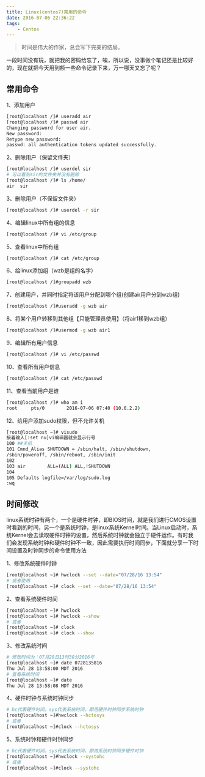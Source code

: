 ```yaml
---
title: Linux(centos7)常用的命令
date: 2016-07-06 22:36:22
tags:
    - Centos
---
```


> 时间是伟大的作家，总会写下完美的结局。

一段时间没有玩，就把我的密码给忘了，唉，所以说，没事做个笔记还是比较好的，现在就把今天用到额一些命令记录下来，万一哪天又忘了呢？

<!-- more -->

## 常用命令

1、添加用户
``` bash
[root@localhost /]# useradd air
[root@localhost /]# passwd air
Changing password for user air.
New password: 
Retype new password: 
passwd: all authentication tokens updated successfully.
```

2、删除用户（保留文件夹）
``` bash
[root@localhost /]# userdel sir
# 可以看到sir的文件夹并没有删除
[root@localhost /]# ls /home/
air  sir
```

3、删除用户（不保留文件夹）
``` bash
[root@localhost /]# userdel -r sir
```

4、编辑linux中所有组的信息
``` bash
[root@localhost /]# vi /etc/group
```

5、查看linux中所有组
``` bash
[root@localhost /]# cat /etc/group
```

6、给linux添加组（wzb是组的名字）
``` bash
[root@localhost /]#groupadd wzb
```

7、创建用户，并同时指定将该用户分配到哪个组(创建air用户分到wzb组)
``` bash
[root@localhost /]#useradd -g wzb air
```

8、将某个用户转移到其他组【只能管理员使用】（将air1移到wzb组）
``` bash
[root@localhost /]#usermod -g wzb air1
```

9、编辑所有用户信息
``` bash
[root@localhost /]# vi /etc/passwd
```

10、查看所有用户信息
``` bash
[root@localhost /]# cat /etc/passwd
```

11、查看当前用户是谁
``` bash
[root@localhost /]# who am i
root     pts/0        2016-07-06 07:40 (10.0.2.2)
```

12、给用户添加sudo权限，但不允许关机
``` bash
[root@localhost ~]# visudo
接着输入[:set nu]vi编辑器就会显示行号
100 ##关机
101 Cmnd_Alias SHUTDOWN = /sbin/halt, /sbin/shutdown, 
/sbin/poweroff, /sbin/reboot, /sbin/init
102 
103 air        ALL=(ALL) ALL,!SHUTDOWN
104 
105 Defaults logfile=/var/log/sudo.log
:wq
```

## 时间修改
linux系统时钟有两个，一个是硬件时钟，即BIOS时间，就是我们进行CMOS设置时看到的时间，另一个是系统时钟，是linux系统Kernel时间。当Linux启动时，系统Kernel会去读取硬件时钟的设置，然后系统时钟就会独立于硬件运作。有时我们会发现系统时钟和硬件时钟不一致，因此需要执行时间同步，下面就分享一下时间设置及时钟同步的命令使用方法

1、修改系统硬件时钟
``` bash
[root@localhost ~]# hwclock --set --date="07/28/16 13:54"
# 或者使用
[root@localhost ~]# clock --set --date="07/28/16 13:54"
``` 

2、查看系统硬件时间
``` bash
[root@localhost ~]# hwclock
[root@localhost ~]# hwclock --show
# 或者
[root@localhost ~]# clock
[root@localhost ~]# clock --show
``` 

3、修改系统时间
``` bash
# 修改时间为：07月28日13时38分2016年
[root@localhost ~]# date 0728135816
Thu Jul 28 13:58:00 MDT 2016
# 查看系统时间
[root@localhost ~]# date
Thu Jul 28 13:58:08 MDT 2016
``` 

4、硬件时钟与系统时钟同步
``` bash
# hc代表硬件时间，sys代表系统时间，即用硬件时钟同步系统时钟
[root@localhost ~]#hwclock --hctosys
# 或者
[root@localhost ~]#clock --hctosys
``` 

5、系统时钟和硬件时钟同步
``` bash
# hc代表硬件时间，sys代表系统时间，即用系统时钟同步硬件时钟
[root@localhost ~]#hwclock --systohc
# 或者
[root@localhost ~]#clock --systohc
``` 